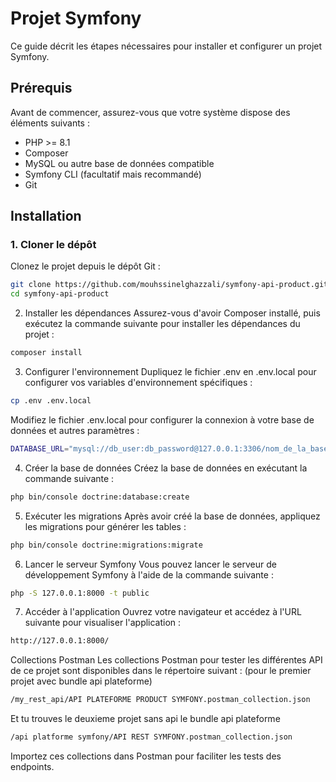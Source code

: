 # Projet Symfony

Ce guide décrit les étapes nécessaires pour installer et configurer un projet Symfony.

## Prérequis

Avant de commencer, assurez-vous que votre système dispose des éléments suivants :

- PHP >= 8.1
- Composer
- MySQL ou autre base de données compatible
- Symfony CLI (facultatif mais recommandé)
- Git

## Installation

### 1. Cloner le dépôt

Clonez le projet depuis le dépôt Git :


```bash
git clone https://github.com/mouhssinelghazzali/symfony-api-product.git
cd symfony-api-product
```

2. Installer les dépendances
Assurez-vous d'avoir Composer installé, puis exécutez la commande suivante pour installer les dépendances du projet :


```bash
composer install
```

3. Configurer l'environnement
Dupliquez le fichier .env en .env.local pour configurer vos variables d'environnement spécifiques :


```bash
cp .env .env.local
```

Modifiez le fichier .env.local pour configurer la connexion à votre base de données et autres paramètres :

```bash
DATABASE_URL="mysql://db_user:db_password@127.0.0.1:3306/nom_de_la_base_de_donnees?serverVersion=8.0"
```

4. Créer la base de données
Créez la base de données en exécutant la commande suivante :

```bash
php bin/console doctrine:database:create
```

5. Exécuter les migrations
Après avoir créé la base de données, appliquez les migrations pour générer les tables :

```bash
php bin/console doctrine:migrations:migrate
```


6. Lancer le serveur Symfony
Vous pouvez lancer le serveur de développement Symfony à l'aide de la commande suivante :

```bash
php -S 127.0.0.1:8000 -t public
```

7. Accéder à l'application
Ouvrez votre navigateur et accédez à l'URL suivante pour visualiser l'application :

```bash
http://127.0.0.1:8000/
```

Collections Postman
Les collections Postman pour tester les différentes API de ce projet sont disponibles dans le répertoire suivant : 
(pour le premier projet avec bundle api plateforme) 
```bash
/my_rest_api/API PLATEFORME PRODUCT SYMFONY.postman_collection.json
```
Et tu trouves le deuxieme projet sans api le bundle api plateforme 
```bash
/api platforme symfony/API REST SYMFONY.postman_collection.json
```
Importez ces collections dans Postman pour faciliter les tests des endpoints.






